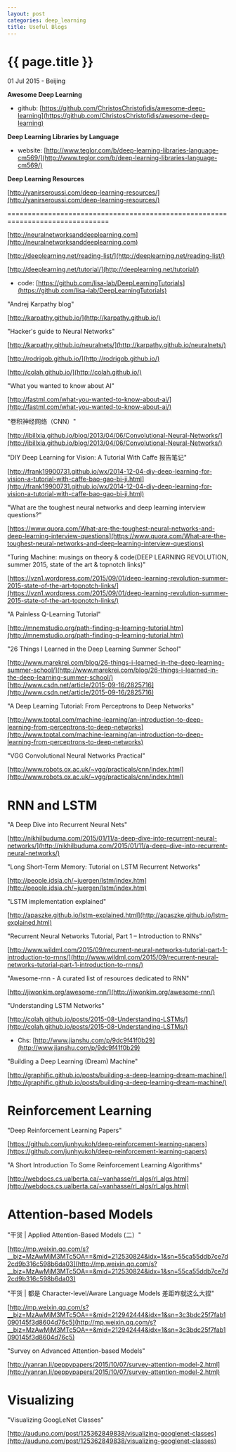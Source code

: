 ```yaml
---
layout: post
categories: deep_learning
title: Useful Blogs
---
```


{{ page.title }}
================

<p class="meta">01 Jul 2015 - Beijing</p>

**Awesome Deep Learning**

- github: [https://github.com/ChristosChristofidis/awesome-deep-learning](https://github.com/ChristosChristofidis/awesome-deep-learning)

**Deep Learning Libraries by Language**

- website: [http://www.teglor.com/b/deep-learning-libraries-language-cm569/](http://www.teglor.com/b/deep-learning-libraries-language-cm569/)

**Deep Learning Resources**

[http://yanirseroussi.com/deep-learning-resources/](http://yanirseroussi.com/deep-learning-resources/)

===============================================================================

[http://neuralnetworksanddeeplearning.com](http://neuralnetworksanddeeplearning.com)

[http://deeplearning.net/reading-list/](http://deeplearning.net/reading-list/)

[http://deeplearning.net/tutorial/](http://deeplearning.net/tutorial/)

- code: [https://github.com/lisa-lab/DeepLearningTutorials](https://github.com/lisa-lab/DeepLearningTutorials)

"Andrej Karpathy blog"

[http://karpathy.github.io/](http://karpathy.github.io/)

"Hacker's guide to Neural Networks"

[http://karpathy.github.io/neuralnets/](http://karpathy.github.io/neuralnets/)

[http://rodrigob.github.io/](http://rodrigob.github.io/)

[http://colah.github.io/](http://colah.github.io/)

"What you wanted to know about AI"

[http://fastml.com/what-you-wanted-to-know-about-ai/](http://fastml.com/what-you-wanted-to-know-about-ai/)

"卷积神经网络（CNN）"

[http://ibillxia.github.io/blog/2013/04/06/Convolutional-Neural-Networks/](http://ibillxia.github.io/blog/2013/04/06/Convolutional-Neural-Networks/)

"DIY Deep Learning for Vision: A Tutorial With Caffe 报告笔记"

[http://frank19900731.github.io/wx/2014-12-04-diy-deep-learning-for-vision-a-tutorial-with-caffe-bao-gao-bi-ji.html](http://frank19900731.github.io/wx/2014-12-04-diy-deep-learning-for-vision-a-tutorial-with-caffe-bao-gao-bi-ji.html)

"What are the toughest neural networks and deep learning interview questions?"

[https://www.quora.com/What-are-the-toughest-neural-networks-and-deep-learning-interview-questions](https://www.quora.com/What-are-the-toughest-neural-networks-and-deep-learning-interview-questions)

"Turing Machine: musings on theory & code(DEEP LEARNING REVOLUTION, summer 2015, state of the art & topnotch links)"

[https://vzn1.wordpress.com/2015/09/01/deep-learning-revolution-summer-2015-state-of-the-art-topnotch-links/](https://vzn1.wordpress.com/2015/09/01/deep-learning-revolution-summer-2015-state-of-the-art-topnotch-links/)

"A Painless Q-Learning Tutorial"

[http://mnemstudio.org/path-finding-q-learning-tutorial.htm](http://mnemstudio.org/path-finding-q-learning-tutorial.htm)

"26 Things I Learned in the Deep Learning Summer School"

[http://www.marekrei.com/blog/26-things-i-learned-in-the-deep-learning-summer-school/](http://www.marekrei.com/blog/26-things-i-learned-in-the-deep-learning-summer-school/) <br />
[http://www.csdn.net/article/2015-09-16/2825716](http://www.csdn.net/article/2015-09-16/2825716)

"A Deep Learning Tutorial: From Perceptrons to Deep Networks"

[http://www.toptal.com/machine-learning/an-introduction-to-deep-learning-from-perceptrons-to-deep-networks](http://www.toptal.com/machine-learning/an-introduction-to-deep-learning-from-perceptrons-to-deep-networks)

"VGG Convolutional Neural Networks Practical"

[http://www.robots.ox.ac.uk/~vgg/practicals/cnn/index.html](http://www.robots.ox.ac.uk/~vgg/practicals/cnn/index.html)

# RNN and LSTM

"A Deep Dive into Recurrent Neural Nets"

[http://nikhilbuduma.com/2015/01/11/a-deep-dive-into-recurrent-neural-networks/](http://nikhilbuduma.com/2015/01/11/a-deep-dive-into-recurrent-neural-networks/)

"Long Short-Term Memory: Tutorial on LSTM Recurrent Networks"

[http://people.idsia.ch/~juergen/lstm/index.htm](http://people.idsia.ch/~juergen/lstm/index.htm)

"LSTM implementation explained"

[http://apaszke.github.io/lstm-explained.html](http://apaszke.github.io/lstm-explained.html)

"Recurrent Neural Networks Tutorial, Part 1 – Introduction to RNNs"

[http://www.wildml.com/2015/09/recurrent-neural-networks-tutorial-part-1-introduction-to-rnns/](http://www.wildml.com/2015/09/recurrent-neural-networks-tutorial-part-1-introduction-to-rnns/)

"Awesome-rnn - A curated list of resources dedicated to RNN"

[http://jiwonkim.org/awesome-rnn/](http://jiwonkim.org/awesome-rnn/)

"Understanding LSTM Networks"

[http://colah.github.io/posts/2015-08-Understanding-LSTMs/](http://colah.github.io/posts/2015-08-Understanding-LSTMs/)

- Chs: [http://www.jianshu.com/p/9dc9f41f0b29](http://www.jianshu.com/p/9dc9f41f0b29)

"Building a Deep Learning (Dream) Machine"

[http://graphific.github.io/posts/building-a-deep-learning-dream-machine/](http://graphific.github.io/posts/building-a-deep-learning-dream-machine/)

# Reinforcement Learning

"Deep Reinforcement Learning Papers"

[https://github.com/junhyukoh/deep-reinforcement-learning-papers](https://github.com/junhyukoh/deep-reinforcement-learning-papers)

"A Short Introduction To Some Reinforcement Learning Algorithms"

[http://webdocs.cs.ualberta.ca/~vanhasse/rl_algs/rl_algs.html](http://webdocs.cs.ualberta.ca/~vanhasse/rl_algs/rl_algs.html)

# Attention-based Models

"干货 | Applied Attention-Based Models (二）"

[http://mp.weixin.qq.com/s?__biz=MzAwMjM3MTc5OA==&mid=212530824&idx=1&sn=55ca55ddb7ce7d2cd9b316c598b6da03](http://mp.weixin.qq.com/s?__biz=MzAwMjM3MTc5OA==&mid=212530824&idx=1&sn=55ca55ddb7ce7d2cd9b316c598b6da03)

"干货 | 都是 Character-level/Aware Language Models 差距咋就这么大捏"

[http://mp.weixin.qq.com/s?__biz=MzAwMjM3MTc5OA==&mid=212942444&idx=1&sn=3c3bdc25f7fab1090145f3d8604d76c5](http://mp.weixin.qq.com/s?__biz=MzAwMjM3MTc5OA==&mid=212942444&idx=1&sn=3c3bdc25f7fab1090145f3d8604d76c5)

"Survey on Advanced Attention-based Models"

[http://yanran.li/peppypapers/2015/10/07/survey-attention-model-2.html](http://yanran.li/peppypapers/2015/10/07/survey-attention-model-2.html)

# Visualizing

"Visualizing GoogLeNet Classes"

[http://auduno.com/post/125362849838/visualizing-googlenet-classes](http://auduno.com/post/125362849838/visualizing-googlenet-classes)
